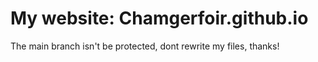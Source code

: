 # My website: Chamgerfoir.github.io
The main branch isn't be protected, dont rewrite my files, thanks!

